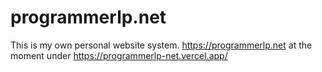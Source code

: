 # programmerlp.net
This is my own personal website system.
https://programmerlp.net
at the moment under https://programmerlp-net.vercel.app/
